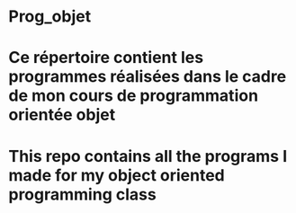 # Prog_objet
# Ce répertoire contient les programmes réalisées dans le cadre de mon cours de programmation orientée objet
# This repo contains all the programs I made for my object oriented programming class
